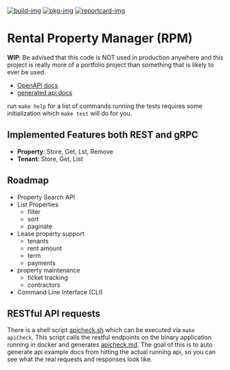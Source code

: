 [![build-img]][build-url]
[![pkg-img]][pkg-url]
[![reportcard-img]][reportcard-url]

# Rental Property Manager (RPM)

**WIP**: Be advised that this code is NOT used in production anywhere and this project is really more of a portfolio project than something that is likely to ever be used.

- [OpenAPI docs](https://petstore.swagger.io/?url=https://raw.githubusercontent.com/tempcke/rpm/master/api/rest/openapi/openapi.yml)
- [generated api docs](https://github.com/tempcke/rpm/blob/master/apicheck.md)

run `make help` for a list of commands
running the tests requires some initialization which `make test` will do for you.

## Implemented Features both REST and gRPC
- **Property**: Store, Get, Lst, Remove
- **Tenant**:   Store, Get, List

## Roadmap
- Property Search API
- List Properties
    - filter
    - sort
    - paginate
- Lease property support
    - tenants
    - rent amount
    - term
    - payments
- property maintenance
    - ticket tracking
    - contractors
- Command Line Interface (CLI)
    
## RESTful API requests
There is a shell script [apicheck.sh](https://github.com/tempcke/rpm/blob/master/apicheck.sh) which can be executed via `make apiCheck`.  This script calls the restful endpoints on the binary application running in docker and generates [apicheck.md](https://github.com/tempcke/rpm/blob/master/apicheck.md).  The goal of this is to auto generate api example docs from hitting the actual running api, so you can see what the real requests and responses look like.

[build-img]: https://github.com/tempcke/rpm/actions/workflows/test.yml/badge.svg
[build-url]: https://github.com/tempcke/rpm/actions
[pkg-img]: https://pkg.go.dev/badge/tempcke/rpm
[pkg-url]: https://pkg.go.dev/github.com/tempcke/rpm
[reportcard-img]: https://goreportcard.com/badge/tempcke/rpm
[reportcard-url]: https://goreportcard.com/report/tempcke/rpm